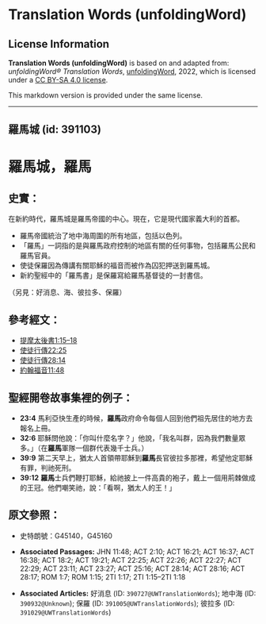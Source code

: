 # Translation Words (unfoldingWord)

## License Information

**Translation Words (unfoldingWord)** is based on and adapted from: _unfoldingWord® Translation Words_, [unfoldingWord](https://unfoldingword.org/utw), 2022, which is licensed under a [CC BY-SA 4.0 license](https://creativecommons.org/licenses/by-sa/4.0/legalcode.en).

This markdown version is provided under the same license.



--------------------------------

## 羅馬城 (id: 391103)

羅馬城，羅馬
======

史實：
---

在新約時代，羅馬城是羅馬帝國的中心。現在，它是現代國家義大利的首都。

* 羅馬帝國統治了地中海周圍的所有地區，包括以色列。
* 「羅馬」一詞指的是與羅馬政府控制的地區有關的任何事物，包括羅馬公民和羅馬官員。
* 使徒保羅因為傳講有關耶穌的福音而被作為囚犯押送到羅馬城。
* 新約聖經中的「羅馬書」是保羅寫給羅馬基督徒的一封書信。

（另見：好消息、海、彼拉多、保羅）

參考經文：
-----

* [提摩太後書1:15–18](https://ref.ly/2Tim1:15-2Tim1:18)
* [使徒行傳22:25](https://ref.ly/Acts22:25)
* [使徒行傳28:14](https://ref.ly/Acts28:14)
* [約翰福音11:48](https://ref.ly/John11:48)

聖經開卷故事集裡的例子：
------------

* **23:4** 馬利亞快生產的時候，**羅馬**政府命令每個人回到他們祖先居住的地方去報名上冊。
* **32:6** 耶穌問他說：「你叫什麼名字？」他說，「我名叫群，因為我們數量眾多。」（在**羅馬**軍隊一個群代表幾千士兵。）
* **39:9** 第二天早上，猶太人首領帶耶穌到**羅馬**長官彼拉多那裡，希望他定耶穌有罪，判祂死刑。
* **39:12** **羅馬**士兵們鞭打耶穌，給祂披上一件高貴的袍子，戴上一個用荊棘做成的王冠。他們嘲笑祂，說：「看啊，猶太人的王！」

原文參照：
-----

* 史特朗號：G45140，G45160

* **Associated Passages:** JHN 11:48; ACT 2:10; ACT 16:21; ACT 16:37; ACT 16:38; ACT 18:2; ACT 19:21; ACT 22:25; ACT 22:26; ACT 22:27; ACT 22:29; ACT 23:11; ACT 23:27; ACT 25:16; ACT 28:14; ACT 28:16; ACT 28:17; ROM 1:7; ROM 1:15; 2TI 1:17; 2TI 1:15–2TI 1:18
* **Associated Articles:** 好消息 (ID: `390727@UWTranslationWords`); 地中海 (ID: `390932@Unknown`); 保羅 (ID: `391005@UWTranslationWords`); 彼拉多 (ID: `391029@UWTranslationWords`)

